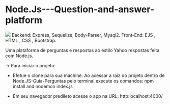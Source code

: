 # Node.Js---Question-and-answer-platform
<img src="https://raw.githubusercontent.com/Nepturne/Node.Js-Guia-Perguntas/master/PerguntasYahoo.png" />
Backend: Express, Sequelize, Body-Parser, Mysql2.
Front-End: EJS , HTML , CSS , Bootstrap.

Uma plataforma de perguntas e respostas ao estilo Yahoo respostas feita com Node.js.

-> Para iniciar o projeto:
- Efetue o clone para sua machine. Ao acessar a raiz do projeto dentro de Node.JS-Guia-Perguntas pelo terminal execute os comandos:
npm install and nodemon index.js

- Em seu navegador predileto acesse o app na URL: http:localhost:4000/
